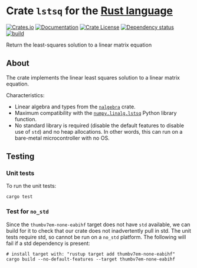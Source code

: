 # Crate `lstsq` for the [Rust language](https://www.rust-lang.org/)

[![Crates.io](https://img.shields.io/crates/v/lstsq.svg)](https://crates.io/crates/lstsq)
[![Documentation](https://docs.rs/lstsq/badge.svg)](https://docs.rs/lstsq/)
[![Crate License](https://img.shields.io/crates/l/lstsq.svg)](https://crates.io/crates/lstsq)
[![Dependency status](https://deps.rs/repo/github/strawlab/lstsq/status.svg)](https://deps.rs/repo/github/strawlab/lstsq)
[![build](https://github.com/strawlab/lstsq/workflows/build/badge.svg?branch=main)](https://github.com/strawlab/lstsq/actions?query=branch%3Amain)

Return the least-squares solution to a linear matrix equation

## About

The crate implements the linear least squares solution to a linear matrix
equation.

Characteristics:

* Linear algebra and types from the [`nalgebra`](https://docs.rs/nalgebra)
  crate.
* Maximum compatibility with the
  [`numpy.linalg.lstsq`](https://numpy.org/doc/stable/reference/generated/numpy.linalg.lstsq.html)
  Python library function.
* No standard library is required (disable the default features to disable
  use of `std`) and no heap allocations. In other words, this can run on a
  bare-metal microcontroller with no OS.

## Testing

### Unit tests

To run the unit tests:

```
cargo test
```

### Test for `no_std`

Since the `thumbv7em-none-eabihf` target does not have `std` available, we
can build for it to check that our crate does not inadvertently pull in
std. The unit tests require std, so cannot be run on a `no_std` platform.
The following will fail if a std dependency is present:

```
# install target with: "rustup target add thumbv7em-none-eabihf"
cargo build --no-default-features --target thumbv7em-none-eabihf
```
